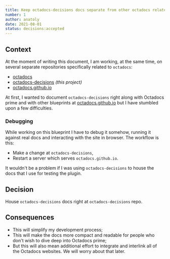 ```yaml
---
title: Keep octadocs-decisions docs separate from other octadocs related projects
number: 1
author: anatoly
date: 2021-08-01
status: decisions:accepted
---
```


## Context

At the moment of writing this document, I am working, at the same time, on several separate repositories specifically related to `octadocs`:

- [octadocs](https://github.com/octadocs/octadocs/)
- [octadocs-decisions](https://github.com/octadocs/octadocs-decisions/) *(this project)*
- [octadocs.github.io](https://github.com/octadocs/octadocs.github.io/)

At first, I wanted to document `octadocs-decisions` right along with Octadocs prime and with other blueprints at [octadocs.github.io](https://github.com/octadocs/octadocs.github.io/) but I have stumbled upon a few difficulties.

### Debugging

While working on this blueprint I have to debug it somehow, running it against real docs and interacting with the site in browser. The workflow is this:

- Make a change at `octadocs-decisions`,
- Restart a server which serves `octadocs.github.io`.

It wouldn't be a problem if I was using `octadocs-decisions` to house the docs that I use for testing the plugin.

## Decision

House `octadocs-decisions` docs right at `octadocs-decisions` repo.

## Consequences

- This will simplify my development process;
- This will make the docs more compact and readable for people who don't wish to dive deep into Octadocs prime;
- But this will also mean additional effort to integrate and interlink all of the Octadocs websites. We will worry about that later.
